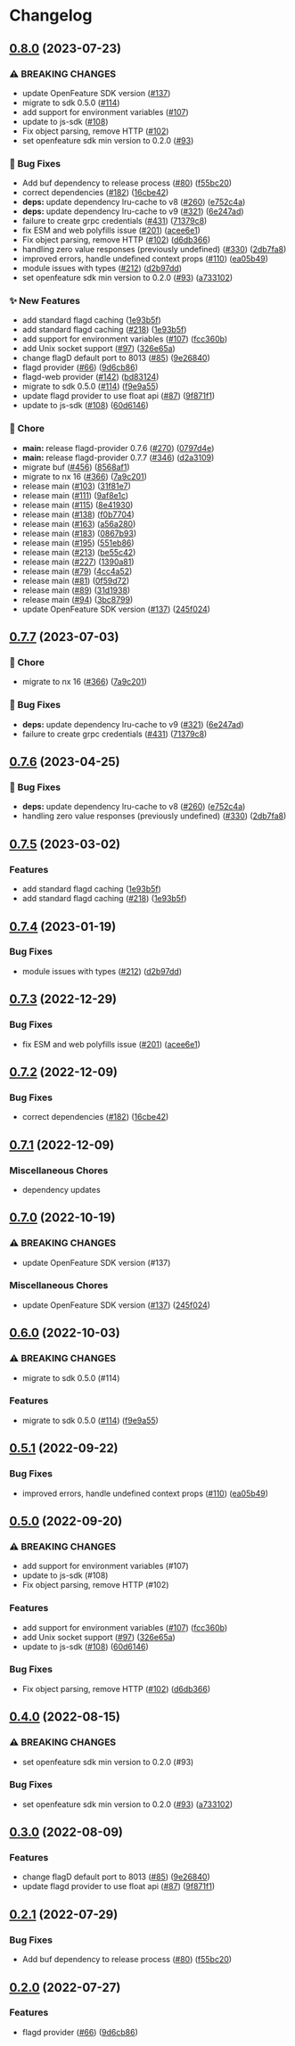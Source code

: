# Changelog

## [0.8.0](https://github.com/thomaspoignant/open-feature-node-sdk-contrib/compare/flagd-provider-v0.7.7...flagd-provider-v0.8.0) (2023-07-23)


### ⚠ BREAKING CHANGES

* update OpenFeature SDK version ([#137](https://github.com/thomaspoignant/open-feature-node-sdk-contrib/issues/137))
* migrate to sdk 0.5.0 ([#114](https://github.com/thomaspoignant/open-feature-node-sdk-contrib/issues/114))
* add support for environment variables ([#107](https://github.com/thomaspoignant/open-feature-node-sdk-contrib/issues/107))
* update to js-sdk ([#108](https://github.com/thomaspoignant/open-feature-node-sdk-contrib/issues/108))
* Fix object parsing, remove HTTP ([#102](https://github.com/thomaspoignant/open-feature-node-sdk-contrib/issues/102))
* set openfeature sdk min version to 0.2.0 ([#93](https://github.com/thomaspoignant/open-feature-node-sdk-contrib/issues/93))

### 🐛 Bug Fixes

* Add buf dependency to release process ([#80](https://github.com/thomaspoignant/open-feature-node-sdk-contrib/issues/80)) ([f55bc20](https://github.com/thomaspoignant/open-feature-node-sdk-contrib/commit/f55bc20362c55441dc0a1d562b95957c8ab8c810))
* correct dependencies ([#182](https://github.com/thomaspoignant/open-feature-node-sdk-contrib/issues/182)) ([16cbe42](https://github.com/thomaspoignant/open-feature-node-sdk-contrib/commit/16cbe421d6255bd95a78c3914890a63adcce831e))
* **deps:** update dependency lru-cache to v8 ([#260](https://github.com/thomaspoignant/open-feature-node-sdk-contrib/issues/260)) ([e752c4a](https://github.com/thomaspoignant/open-feature-node-sdk-contrib/commit/e752c4a13efb856e35d424a0938ab83b898ec5b5))
* **deps:** update dependency lru-cache to v9 ([#321](https://github.com/thomaspoignant/open-feature-node-sdk-contrib/issues/321)) ([6e247ad](https://github.com/thomaspoignant/open-feature-node-sdk-contrib/commit/6e247ad2ba14d148ff99ff1d5283ccce5708e366))
* failure to create grpc credentials ([#431](https://github.com/thomaspoignant/open-feature-node-sdk-contrib/issues/431)) ([71379c8](https://github.com/thomaspoignant/open-feature-node-sdk-contrib/commit/71379c8d2b2a71f244aeff8ea0c83f1d593aacc9))
* fix ESM and web polyfills issue ([#201](https://github.com/thomaspoignant/open-feature-node-sdk-contrib/issues/201)) ([acee6e1](https://github.com/thomaspoignant/open-feature-node-sdk-contrib/commit/acee6e1817a7846251f456455a7218bf98efb00e))
* Fix object parsing, remove HTTP ([#102](https://github.com/thomaspoignant/open-feature-node-sdk-contrib/issues/102)) ([d6db366](https://github.com/thomaspoignant/open-feature-node-sdk-contrib/commit/d6db366a6ef7eb47230dcc6512f189a48c0b4ef2))
* handling zero value responses (previously undefined) ([#330](https://github.com/thomaspoignant/open-feature-node-sdk-contrib/issues/330)) ([2db7fa8](https://github.com/thomaspoignant/open-feature-node-sdk-contrib/commit/2db7fa825bd12d18d0804997e54d0b6aa3cd5a14))
* improved errors, handle undefined context props ([#110](https://github.com/thomaspoignant/open-feature-node-sdk-contrib/issues/110)) ([ea05b49](https://github.com/thomaspoignant/open-feature-node-sdk-contrib/commit/ea05b493096664b793fcdcf5c9a66493f25e72a9))
* module issues with types ([#212](https://github.com/thomaspoignant/open-feature-node-sdk-contrib/issues/212)) ([d2b97dd](https://github.com/thomaspoignant/open-feature-node-sdk-contrib/commit/d2b97dd24c952661ce08724a84e4b312860a9211))
* set openfeature sdk min version to 0.2.0 ([#93](https://github.com/thomaspoignant/open-feature-node-sdk-contrib/issues/93)) ([a733102](https://github.com/thomaspoignant/open-feature-node-sdk-contrib/commit/a733102f523f9289fdce356a342828cc2e020f48))


### ✨ New Features

* add standard flagd caching ([1e93b5f](https://github.com/thomaspoignant/open-feature-node-sdk-contrib/commit/1e93b5f3845beb5b4a523d1f9081a4c538200924))
* add standard flagd caching ([#218](https://github.com/thomaspoignant/open-feature-node-sdk-contrib/issues/218)) ([1e93b5f](https://github.com/thomaspoignant/open-feature-node-sdk-contrib/commit/1e93b5f3845beb5b4a523d1f9081a4c538200924))
* add support for environment variables ([#107](https://github.com/thomaspoignant/open-feature-node-sdk-contrib/issues/107)) ([fcc360b](https://github.com/thomaspoignant/open-feature-node-sdk-contrib/commit/fcc360bffa328a38594ae9dc30da339aaaed8b93))
* add Unix socket support ([#97](https://github.com/thomaspoignant/open-feature-node-sdk-contrib/issues/97)) ([326e65a](https://github.com/thomaspoignant/open-feature-node-sdk-contrib/commit/326e65ad1e518302b5a7b6a2498dec53c8c93a43))
* change flagD default port to 8013 ([#85](https://github.com/thomaspoignant/open-feature-node-sdk-contrib/issues/85)) ([9e26840](https://github.com/thomaspoignant/open-feature-node-sdk-contrib/commit/9e268406509a072b7561910fff6b8ab8bb0265c8))
* flagd provider ([#66](https://github.com/thomaspoignant/open-feature-node-sdk-contrib/issues/66)) ([9d6cb86](https://github.com/thomaspoignant/open-feature-node-sdk-contrib/commit/9d6cb868908264b8661ed95a207397ae67693527))
* flagd-web provider ([#142](https://github.com/thomaspoignant/open-feature-node-sdk-contrib/issues/142)) ([bd83124](https://github.com/thomaspoignant/open-feature-node-sdk-contrib/commit/bd8312418fbfab16d77a4ec069d3ff9452f7f744))
* migrate to sdk 0.5.0 ([#114](https://github.com/thomaspoignant/open-feature-node-sdk-contrib/issues/114)) ([f9e9a55](https://github.com/thomaspoignant/open-feature-node-sdk-contrib/commit/f9e9a55ad5a16e99bb169fdf1a8d11c959520f7b))
* update flagd provider to use float api ([#87](https://github.com/thomaspoignant/open-feature-node-sdk-contrib/issues/87)) ([9f871f1](https://github.com/thomaspoignant/open-feature-node-sdk-contrib/commit/9f871f1880022297b28601d472da2b4200325127))
* update to js-sdk ([#108](https://github.com/thomaspoignant/open-feature-node-sdk-contrib/issues/108)) ([60d6146](https://github.com/thomaspoignant/open-feature-node-sdk-contrib/commit/60d6146e30d3ca547e940c3ba441d80fd75d886d))


### 🧹 Chore

* **main:** release flagd-provider 0.7.6 ([#270](https://github.com/thomaspoignant/open-feature-node-sdk-contrib/issues/270)) ([0797d4e](https://github.com/thomaspoignant/open-feature-node-sdk-contrib/commit/0797d4e791ad359d7e22386c7e0ebebed69f2189))
* **main:** release flagd-provider 0.7.7 ([#346](https://github.com/thomaspoignant/open-feature-node-sdk-contrib/issues/346)) ([d2a3109](https://github.com/thomaspoignant/open-feature-node-sdk-contrib/commit/d2a310976ea09368ef3b4cafe0ea91b0b17cf364))
* migrate buf ([#456](https://github.com/thomaspoignant/open-feature-node-sdk-contrib/issues/456)) ([8568af1](https://github.com/thomaspoignant/open-feature-node-sdk-contrib/commit/8568af1e26f92f4d0e9a942b9fc3e001d919ef03))
* migrate to nx 16 ([#366](https://github.com/thomaspoignant/open-feature-node-sdk-contrib/issues/366)) ([7a9c201](https://github.com/thomaspoignant/open-feature-node-sdk-contrib/commit/7a9c201d16fd7f070a1bcd2e359487ba6e7b78d7))
* release main ([#103](https://github.com/thomaspoignant/open-feature-node-sdk-contrib/issues/103)) ([31f81e7](https://github.com/thomaspoignant/open-feature-node-sdk-contrib/commit/31f81e72c87c46096d92bd6bf8561cc3bc633aee))
* release main ([#111](https://github.com/thomaspoignant/open-feature-node-sdk-contrib/issues/111)) ([9af8e1c](https://github.com/thomaspoignant/open-feature-node-sdk-contrib/commit/9af8e1c3e8f72886c7eb8c4337359fd59b48452e))
* release main ([#115](https://github.com/thomaspoignant/open-feature-node-sdk-contrib/issues/115)) ([8e41930](https://github.com/thomaspoignant/open-feature-node-sdk-contrib/commit/8e41930f7bfd68c520d09a27f60aa911b9796474))
* release main ([#138](https://github.com/thomaspoignant/open-feature-node-sdk-contrib/issues/138)) ([f0b7704](https://github.com/thomaspoignant/open-feature-node-sdk-contrib/commit/f0b7704cfe26817e07d6591e41396768bdcd6f48))
* release main ([#163](https://github.com/thomaspoignant/open-feature-node-sdk-contrib/issues/163)) ([a56a280](https://github.com/thomaspoignant/open-feature-node-sdk-contrib/commit/a56a2804f5fada634dbb2b5115858832dfd6be4e))
* release main ([#183](https://github.com/thomaspoignant/open-feature-node-sdk-contrib/issues/183)) ([0867b93](https://github.com/thomaspoignant/open-feature-node-sdk-contrib/commit/0867b93d3016bb1a80be8c0f204725414c18b7ab))
* release main ([#195](https://github.com/thomaspoignant/open-feature-node-sdk-contrib/issues/195)) ([551eb86](https://github.com/thomaspoignant/open-feature-node-sdk-contrib/commit/551eb867981c60344b390c7a304d69c8aeb34526))
* release main ([#213](https://github.com/thomaspoignant/open-feature-node-sdk-contrib/issues/213)) ([be55c42](https://github.com/thomaspoignant/open-feature-node-sdk-contrib/commit/be55c42bce438f3b4d082a82c1d96d45808caac1))
* release main ([#227](https://github.com/thomaspoignant/open-feature-node-sdk-contrib/issues/227)) ([1390a81](https://github.com/thomaspoignant/open-feature-node-sdk-contrib/commit/1390a81ee27e92fb5323a7f826c6f28bd42300c4))
* release main ([#79](https://github.com/thomaspoignant/open-feature-node-sdk-contrib/issues/79)) ([4cc4a52](https://github.com/thomaspoignant/open-feature-node-sdk-contrib/commit/4cc4a521c25142474e8a2db0d9eccb0043686f41))
* release main ([#81](https://github.com/thomaspoignant/open-feature-node-sdk-contrib/issues/81)) ([0f59d72](https://github.com/thomaspoignant/open-feature-node-sdk-contrib/commit/0f59d72c92f82ececa39ac56c9563bcb1e3c90a1))
* release main ([#89](https://github.com/thomaspoignant/open-feature-node-sdk-contrib/issues/89)) ([31d1938](https://github.com/thomaspoignant/open-feature-node-sdk-contrib/commit/31d193825719504e18cceca93339e1242cd0fe9b))
* release main ([#94](https://github.com/thomaspoignant/open-feature-node-sdk-contrib/issues/94)) ([3bc8799](https://github.com/thomaspoignant/open-feature-node-sdk-contrib/commit/3bc87990f3db5dae27969b5eaa9c1ee77dbb7ef3))
* update OpenFeature SDK version ([#137](https://github.com/thomaspoignant/open-feature-node-sdk-contrib/issues/137)) ([245f024](https://github.com/thomaspoignant/open-feature-node-sdk-contrib/commit/245f02441d62f7f42627174737943f1556a6a326))

## [0.7.7](https://github.com/open-feature/js-sdk-contrib/compare/flagd-provider-v0.7.6...flagd-provider-v0.7.7) (2023-07-03)


### 🧹 Chore

* migrate to nx 16 ([#366](https://github.com/open-feature/js-sdk-contrib/issues/366)) ([7a9c201](https://github.com/open-feature/js-sdk-contrib/commit/7a9c201d16fd7f070a1bcd2e359487ba6e7b78d7))


### 🐛 Bug Fixes

* **deps:** update dependency lru-cache to v9 ([#321](https://github.com/open-feature/js-sdk-contrib/issues/321)) ([6e247ad](https://github.com/open-feature/js-sdk-contrib/commit/6e247ad2ba14d148ff99ff1d5283ccce5708e366))
* failure to create grpc credentials ([#431](https://github.com/open-feature/js-sdk-contrib/issues/431)) ([71379c8](https://github.com/open-feature/js-sdk-contrib/commit/71379c8d2b2a71f244aeff8ea0c83f1d593aacc9))

## [0.7.6](https://github.com/open-feature/js-sdk-contrib/compare/flagd-provider-v0.7.5...flagd-provider-v0.7.6) (2023-04-25)


### 🐛 Bug Fixes

* **deps:** update dependency lru-cache to v8 ([#260](https://github.com/open-feature/js-sdk-contrib/issues/260)) ([e752c4a](https://github.com/open-feature/js-sdk-contrib/commit/e752c4a13efb856e35d424a0938ab83b898ec5b5))
* handling zero value responses (previously undefined) ([#330](https://github.com/open-feature/js-sdk-contrib/issues/330)) ([2db7fa8](https://github.com/open-feature/js-sdk-contrib/commit/2db7fa825bd12d18d0804997e54d0b6aa3cd5a14))

## [0.7.5](https://github.com/open-feature/js-sdk-contrib/compare/flagd-provider-v0.7.4...flagd-provider-v0.7.5) (2023-03-02)


### Features

* add standard flagd caching ([1e93b5f](https://github.com/open-feature/js-sdk-contrib/commit/1e93b5f3845beb5b4a523d1f9081a4c538200924))
* add standard flagd caching ([#218](https://github.com/open-feature/js-sdk-contrib/issues/218)) ([1e93b5f](https://github.com/open-feature/js-sdk-contrib/commit/1e93b5f3845beb5b4a523d1f9081a4c538200924))

## [0.7.4](https://github.com/open-feature/js-sdk-contrib/compare/flagd-provider-v0.7.3...flagd-provider-v0.7.4) (2023-01-19)


### Bug Fixes

* module issues with types ([#212](https://github.com/open-feature/js-sdk-contrib/issues/212)) ([d2b97dd](https://github.com/open-feature/js-sdk-contrib/commit/d2b97dd24c952661ce08724a84e4b312860a9211))

## [0.7.3](https://github.com/open-feature/js-sdk-contrib/compare/flagd-provider-v0.7.2...flagd-provider-v0.7.3) (2022-12-29)


### Bug Fixes

* fix ESM and web polyfills issue ([#201](https://github.com/open-feature/js-sdk-contrib/issues/201)) ([acee6e1](https://github.com/open-feature/js-sdk-contrib/commit/acee6e1817a7846251f456455a7218bf98efb00e))

## [0.7.2](https://github.com/open-feature/js-sdk-contrib/compare/flagd-provider-v0.7.1...flagd-provider-v0.7.2) (2022-12-09)


### Bug Fixes

* correct dependencies ([#182](https://github.com/open-feature/js-sdk-contrib/issues/182)) ([16cbe42](https://github.com/open-feature/js-sdk-contrib/commit/16cbe421d6255bd95a78c3914890a63adcce831e))

## [0.7.1](https://github.com/open-feature/js-sdk-contrib/compare/flagd-provider-v0.7.0...flagd-provider-v0.7.1) (2022-12-09)


### Miscellaneous Chores

* dependency updates

## [0.7.0](https://github.com/open-feature/js-sdk-contrib/compare/flagd-provider-v0.6.0...flagd-provider-v0.7.0) (2022-10-19)


### ⚠ BREAKING CHANGES

* update OpenFeature SDK version (#137)

### Miscellaneous Chores

* update OpenFeature SDK version ([#137](https://github.com/open-feature/js-sdk-contrib/issues/137)) ([245f024](https://github.com/open-feature/js-sdk-contrib/commit/245f02441d62f7f42627174737943f1556a6a326))

## [0.6.0](https://github.com/open-feature/js-sdk-contrib/compare/flagd-provider-v0.5.1...flagd-provider-v0.6.0) (2022-10-03)


### ⚠ BREAKING CHANGES

* migrate to sdk 0.5.0 (#114)

### Features

* migrate to sdk 0.5.0 ([#114](https://github.com/open-feature/js-sdk-contrib/issues/114)) ([f9e9a55](https://github.com/open-feature/js-sdk-contrib/commit/f9e9a55ad5a16e99bb169fdf1a8d11c959520f7b))

## [0.5.1](https://github.com/open-feature/js-sdk-contrib/compare/flagd-provider-v0.5.0...flagd-provider-v0.5.1) (2022-09-22)


### Bug Fixes

* improved errors, handle undefined context props ([#110](https://github.com/open-feature/js-sdk-contrib/issues/110)) ([ea05b49](https://github.com/open-feature/js-sdk-contrib/commit/ea05b493096664b793fcdcf5c9a66493f25e72a9))

## [0.5.0](https://github.com/open-feature/js-sdk-contrib/compare/flagd-provider-v0.4.0...flagd-provider-v0.5.0) (2022-09-20)


### ⚠ BREAKING CHANGES

* add support for environment variables (#107)
* update to js-sdk (#108)
* Fix object parsing, remove HTTP (#102)

### Features

* add support for environment variables ([#107](https://github.com/open-feature/js-sdk-contrib/issues/107)) ([fcc360b](https://github.com/open-feature/js-sdk-contrib/commit/fcc360bffa328a38594ae9dc30da339aaaed8b93))
* add Unix socket support ([#97](https://github.com/open-feature/js-sdk-contrib/issues/97)) ([326e65a](https://github.com/open-feature/js-sdk-contrib/commit/326e65ad1e518302b5a7b6a2498dec53c8c93a43))
* update to js-sdk ([#108](https://github.com/open-feature/js-sdk-contrib/issues/108)) ([60d6146](https://github.com/open-feature/js-sdk-contrib/commit/60d6146e30d3ca547e940c3ba441d80fd75d886d))


### Bug Fixes

* Fix object parsing, remove HTTP ([#102](https://github.com/open-feature/js-sdk-contrib/issues/102)) ([d6db366](https://github.com/open-feature/js-sdk-contrib/commit/d6db366a6ef7eb47230dcc6512f189a48c0b4ef2))

## [0.4.0](https://github.com/open-feature/js-sdk-contrib/compare/flagd-provider-v0.3.0...flagd-provider-v0.4.0) (2022-08-15)


### ⚠ BREAKING CHANGES

* set openfeature sdk min version to 0.2.0 (#93)

### Bug Fixes

* set openfeature sdk min version to 0.2.0 ([#93](https://github.com/open-feature/js-sdk-contrib/issues/93)) ([a733102](https://github.com/open-feature/js-sdk-contrib/commit/a733102f523f9289fdce356a342828cc2e020f48))

## [0.3.0](https://github.com/open-feature/js-sdk-contrib/compare/flagd-provider-v0.2.1...flagd-provider-v0.3.0) (2022-08-09)


### Features

* change flagD default port to 8013 ([#85](https://github.com/open-feature/js-sdk-contrib/issues/85)) ([9e26840](https://github.com/open-feature/js-sdk-contrib/commit/9e268406509a072b7561910fff6b8ab8bb0265c8))
* update flagd provider to use float api ([#87](https://github.com/open-feature/js-sdk-contrib/issues/87)) ([9f871f1](https://github.com/open-feature/js-sdk-contrib/commit/9f871f1880022297b28601d472da2b4200325127))

## [0.2.1](https://github.com/open-feature/js-sdk-contrib/compare/flagd-provider-v0.2.0...flagd-provider-v0.2.1) (2022-07-29)


### Bug Fixes

* Add buf dependency to release process ([#80](https://github.com/open-feature/js-sdk-contrib/issues/80)) ([f55bc20](https://github.com/open-feature/js-sdk-contrib/commit/f55bc20362c55441dc0a1d562b95957c8ab8c810))

## [0.2.0](https://github.com/open-feature/js-sdk-contrib/compare/flagd-provider-v0.1.0...flagd-provider-v0.2.0) (2022-07-27)


### Features

* flagd provider ([#66](https://github.com/open-feature/js-sdk-contrib/issues/66)) ([9d6cb86](https://github.com/open-feature/js-sdk-contrib/commit/9d6cb868908264b8661ed95a207397ae67693527))

